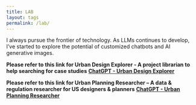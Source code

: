 ```yaml
---
title: LAB
layout: tags
permalink: /lab/
---
```


I always pursue the frontier of technology. As LLMs continues to develop, I’ve started to explore the potential of customized chatbots and AI generative images.

**Please refer to this link for Urban Design Explorer - A project librarian to help searching for case studies**
**[ChatGPT - Urban Design Explorer](https://chatgpt.com/g/g-TH6GvR0Lu-urban-design-explorer)**

**Please refer to this link for Urban Planning Researcher – A data & regulation researcher for US designers & planners**
**[ChatGPT - Urban Planning Researcher](https://chatgpt.com/g/g-TgDJnaa7X-urban-planning-researcher)**

